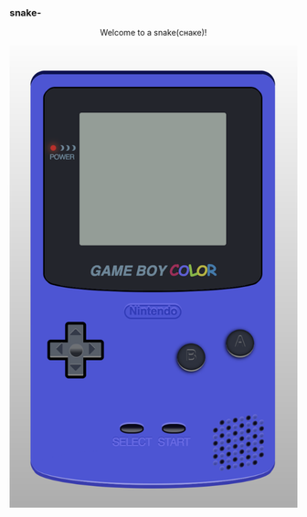 ### snake-

<p style="text-align: center;">Welcome to a snake(снаке)!</p>

<p align="center">
    <img src="./resources/gameboy.png" />
</p>

